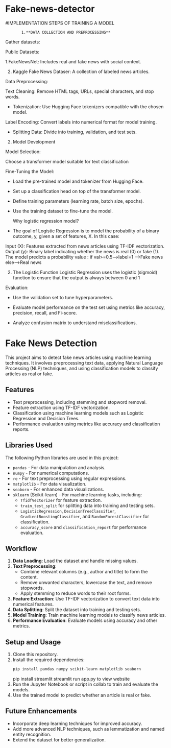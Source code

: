 # Fake-news-detector
#IMPLEMENTATION STEPS OF TRAINING A MODEL
           
           
           1.**DATA COLLECTION AND PREPROCESSING**
  Gather datasets:

Public Datasets:

1.FakeNewsNet: Includes real and fake news with social context.

2. Kaggle Fake News Dataser: A collection of labeled news articles.

Data Preprocessing:

Text Cleaning: Remove HTML tags, URLs, special characters, and stop words.

* Tokenization: Use Hugging Face tokenizers compatible with the chosen model.

Label Encoding: Convert labels into numerical format for model training.

* Splitting Data: Divide into training, validation, and test sets.

2. Model Development

Model Selection:

Choose a transformer model suitable for text classification 

Fine-Tuning the Model:

* Load the pre-trained model and tokenizer from Hugging Face.

* Set up a classification head on top of the transformer model.

* Define training parameters (learning rate, batch size, epochs).

* Use the training dataset to fine-tune the model.


   Why logistic regression model?
* The goal of Logistic Regression is to model the probability of a binary outcome, y, given a set of features, X.
  In this case:

Input (X): Features extracted from news articles using TF-IDF vectorization.
Output (y): Binary label indicating whether the news is real (0) or fake (1).
The model predicts a probability value : 
if val>=0.5-->label=1 -->Fake news
else-->Real news


2. The Logistic Function
Logistic Regression uses the logistic (sigmoid) function to ensure that the output is always between 0 and 1

Evaluation:

* Use the validation set to tune hyperparameters.

* Evaluate model performance on the test set using metrics like accuracy, precision, recall, and Fi-score.

* Analyze confusion matrix to understand misclassifications.




# Fake News Detection

This project aims to detect fake news articles using machine learning techniques. It involves preprocessing text data, applying Natural Language Processing (NLP) techniques, and using classification models to classify articles as real or fake.

## Features
- Text preprocessing, including stemming and stopword removal.
- Feature extraction using TF-IDF vectorization.
- Classification using machine learning models such as Logistic Regression and Decision Trees.
- Performance evaluation using metrics like accuracy and classification reports.

## Libraries Used
The following Python libraries are used in this project:
- `pandas` - For data manipulation and analysis.
- `numpy` - For numerical computations.
- `re` - For text preprocessing using regular expressions.
- `matplotlib` - For data visualization.
- `seaborn` - For enhanced data visualizations.
- `sklearn` (Scikit-learn) - For machine learning tasks, including:
  - `TfidfVectorizer` for feature extraction.
  - `train_test_split` for splitting data into training and testing sets.
  - `LogisticRegression`, `DecisionTreeClassifier`, `GradientBoostingClassifier`, and `RandomForestClassifier` for classification.
  - `accuracy_score` and `classification_report` for performance evaluation.

## Workflow
1. **Data Loading**: Load the dataset and handle missing values.
2. **Text Preprocessing**:
   - Combine relevant columns (e.g., author and title) to form the content.
   - Remove unwanted characters, lowercase the text, and remove stopwords.
   - Apply stemming to reduce words to their root forms.
3. **Feature Extraction**: Use TF-IDF vectorization to convert text data into numerical features.
4. **Data Splitting**: Split the dataset into training and testing sets.
5. **Model Training**: Train machine learning models to classify news articles.
6. **Performance Evaluation**: Evaluate models using accuracy and other metrics.

## Setup and Usage
1. Clone this repository.
2. Install the required dependencies:
   ```bash
   pip install pandas numpy scikit-learn matplotlib seaborn
   ```
   pip install streamlit
   streamlit run app.py to view website
4. Run the Jupyter Notebook or script in collab to train and evaluate the models.
5. Use the trained model to predict whether an article is real or fake.

## Future Enhancements
- Incorporate deep learning techniques for improved accuracy.
- Add more advanced NLP techniques, such as lemmatization and named entity recognition.
- Extend the dataset for better generalization.


